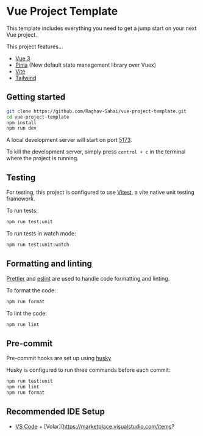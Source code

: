 # Vue Project Template

This template includes everything you need to get a jump start on your next Vue project.  

This project features...

- [Vue 3](https://vuejs.org)
- [Pinia](https://vuejs.org/) (New default state management library over Vuex)
- [Vite](https://vitejs.dev/)
- [Tailwind](https://tailwindcss.com/)

## Getting started

```sh
git clone https://github.com/Raghav-Sahai/vue-project-template.git
cd vue-project-template
npm install
npm run dev
```

A local development server will start on port [5173](http://localhost:5173/).

To kill the development server, simply press `control + c` in the terminal where the project is running.

## Testing

For testing, this project is configured to use [Vitest](https://vitest.dev/), a vite native unit testing framework.

To run tests:

```sh
npm run test:unit
```

To run tests in watch mode:

```sh
npm run test:unit:watch
```

## Formatting and linting

[Prettier](https://prettier.io/) and [eslint](https://eslint.org/) are used to handle code formatting and linting.

To format the code:

```sh
npm run format
```

To lint the code:

```sh
npm run lint
```

## Pre-commit

Pre-commit hooks are set up using [husky](https://typicode.github.io/husky/#/)

Husky is configured to run three commands before each commit:

```sh
npm run test:unit
npm run lint
npm run format
```

## Recommended IDE Setup

- [VS Code](https://code.visualstudio.com/) + [Volar](https://marketplace.visualstudio.com/items?
